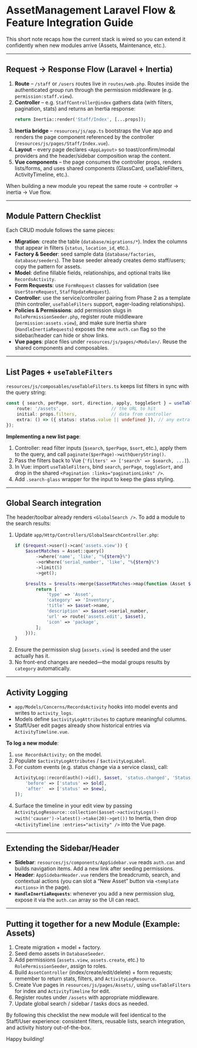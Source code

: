 # AssetManagement Laravel Flow & Feature Integration Guide

This short note recaps how the current stack is wired so you can extend it confidently when new modules arrive (Assets, Maintenance, etc.).

---

## Request → Response Flow (Laravel + Inertia)

1. **Route** – `/staff` or `/users` routes live in `routes/web.php`. Routes inside the authenticated group run through the permission middleware (e.g. `permission:staff.view`).
2. **Controller** – e.g. `StaffController@index` gathers data (with filters, pagination, stats) and returns an Inertia response:  
   ```php
   return Inertia::render('Staff/Index', [...props]);
   ```
3. **Inertia bridge** – `resources/js/app.ts` bootstraps the Vue app and renders the page component referenced by the controller (`resources/js/pages/Staff/Index.vue`).
4. **Layout** – every page declares `<AppLayout>` so toast/confirm/modal providers and the header/sidebar composition wrap the content.
5. **Vue components** – the page consumes the controller props, renders lists/forms, and uses shared components (GlassCard, useTableFilters, ActivityTimeline, etc.).

When building a new module you repeat the same route → controller → inertia → Vue flow.

---

## Module Pattern Checklist

Each CRUD module follows the same pieces:

- **Migration**: create the table (`database/migrations/*`). Index the columns that appear in filters (`status`, `location_id`, etc.).
- **Factory & Seeder**: seed sample data (`database/factories`, `database/seeders`). The base seeder already creates demo staff/users; copy the pattern for assets.
- **Model**: define fillable fields, relationships, and optional traits like `RecordsActivity`.
- **Form Requests**: use `FormRequest` classes for validation (see `UserStoreRequest`, `StaffUpdateRequest`).
- **Controller**: use the service/controller pairing from Phase 2 as a template (thin controller, `useTableFilters` support, eager-loading relationships).
- **Policies & Permissions**: add permission slugs in `RolePermissionSeeder.php`, register route middleware (`permission:assets.view`), and make sure Inertia share (`HandleInertiaRequests`) exposes the new `auth.can` flag so the sidebar/header can hide or show links.
- **Vue pages**: place files under `resources/js/pages/<Module>/`. Reuse the shared components and composables.

---

## List Pages + `useTableFilters`

`resources/js/composables/useTableFilters.ts` keeps list filters in sync with the query string:

```ts
const { search, perPage, sort, direction, apply, toggleSort } = useTableFilters({
    route: '/assets',                   // the URL to hit
    initial: props.filters,             // data from controller
    extra: () => ({ status: status.value || undefined }), // any extra params
});
```

**Implementing a new list page**:
1. Controller: read filter inputs (`$search`, `$perPage`, `$sort`, etc.), apply them to the query, and call `paginate($perPage)->withQueryString()`.
2. Pass the filters back to Vue (`'filters' => ['search' => $search, ...]`).
3. In Vue: import `useTableFilters`, bind `search`, `perPage`, `toggleSort`, and drop in the shared `<Pagination :links="paginationLinks" />`.
4. Add `.search-glass` wrapper for the input to keep the glass styling.

---

## Global Search integration

The header/toolbar already renders `<GlobalSearch />`. To add a module to the search results:

1. Update `app/Http/Controllers/GlobalSearchController.php`:
   ```php
   if ($request->user()->can('assets.view')) {
       $assetMatches = Asset::query()
           ->where('name', 'like', "%{$term}%")
           ->orWhere('serial_number', 'like', "%{$term}%")
           ->limit(5)
           ->get();

       $results = $results->merge($assetMatches->map(function (Asset $asset) {
           return [
               'type' => 'Asset',
               'category' => 'Inventory',
               'title' => $asset->name,
               'description' => $asset->serial_number,
               'url' => route('assets.edit', $asset),
               'icon' => 'package',
           ];
       }));
   }
   ```
2. Ensure the permission slug (`assets.view`) is seeded and the user actually has it.
3. No front-end changes are needed—the modal groups results by `category` automatically.

---

## Activity Logging

- `app/Models/Concerns/RecordsActivity` hooks into model events and writes to `activity_logs`.
- Models define `$activityLogAttributes` to capture meaningful columns.
- Staff/User edit pages already show historical entries via `ActivityTimeline.vue`.

**To log a new module**:
1. `use RecordsActivity;` on the model.
2. Populate `$activityLogAttributes` / `$activityLogLabel`.
3. For custom events (e.g. status change via a service class), call:
   ```php
   ActivityLog::record(auth()->id(), $asset, 'status.changed', 'Status updated', [
       'before' => ['status' => $old],
       'after'  => ['status' => $new],
   ]);
   ```
4. Surface the timeline in your edit view by passing `ActivityLogResource::collection($asset->activityLogs()->with('causer')->latest()->take(20)->get())` to Inertia, then drop `<ActivityTimeline :entries="activity" />` into the Vue page.

---

## Extending the Sidebar/Header

- **Sidebar**: `resources/js/components/AppSidebar.vue` reads `auth.can` and builds navigation items. Add a new link after seeding permissions.
- **Header**: `AppSidebarHeader.vue` renders the breadcrumb, search, and contextual actions (you can slot a “New Asset” button via `<template #actions>` in the page).
- **`HandleInertiaRequests`**: whenever you add a new permission slug, expose it via the `auth.can` array so the UI can react.

---

## Putting it together for a new Module (Example: Assets)

1. Create migration + model + factory.
2. Seed demo assets in `DatabaseSeeder`.
3. Add permissions (`assets.view`, `assets.create`, etc.) to `RolePermissionSeeder`, assign to roles.
4. Build `AssetController` (index/create/edit/delete) + form requests; remember to return stats, filters, and `ActivityLogResource`.
5. Create Vue pages in `resources/js/pages/Assets/`, using `useTableFilters` for index and `ActivityTimeline` for edit.
6. Register routes under `/assets` with appropriate middleware.
7. Update global search / sidebar / tasks docs as needed.

By following this checklist the new module will feel identical to the Staff/User experience: consistent filters, reusable lists, search integration, and activity history out-of-the-box.

Happy building!
